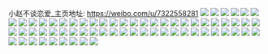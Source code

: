 小赵不谈恋爱_主页地址: https://weibo.com/u/7322558281 
![](https://wx4.sinaimg.cn/mw2000/007ZyHUJly1h9h5pzx8znj33kg2ocnpf.jpg) 
![](https://wx4.sinaimg.cn/mw2000/007ZyHUJly1h9e515wcdij33kg2ochdx.jpg) 
![](https://wx4.sinaimg.cn/mw2000/007ZyHUJly1h8vaoeqp0yj32oc3kgkjo.jpg) 
![](https://wx4.sinaimg.cn/mw2000/007ZyHUJly1h8pxd3un6yj31hc1hcdsz.jpg) 
![](https://wx4.sinaimg.cn/mw2000/007ZyHUJly1h8opew5iinj30qo0yxgq0.jpg) 
![](https://wx4.sinaimg.cn/mw2000/007ZyHUJly1h8mwm4jxwlj31ls2eph33.jpg) 
![](https://wx4.sinaimg.cn/mw2000/007ZyHUJly1h7wuyadjigj31400u0gy6.jpg) 
![](https://wx4.sinaimg.cn/mw2000/007ZyHUJly1h7wuyepagqj32db35s1l6.jpg) 
![](https://wx4.sinaimg.cn/mw2000/007ZyHUJly1h7qz0wppsoj32801o0b29.jpg) 
![](https://wx4.sinaimg.cn/mw2000/007ZyHUJly1h7qz0xzrx8j32801o01kx.jpg) 
![](https://wx4.sinaimg.cn/mw2000/007ZyHUJly1h7qz0zsxc7j32801o07wh.jpg) 
![](https://wx4.sinaimg.cn/mw2000/007ZyHUJly1h7qz11qa5mj32801o0qv5.jpg) 
![](https://wx4.sinaimg.cn/mw2000/007ZyHUJly1h7qz13dd9sj32801hse81.jpg) 
![](https://wx4.sinaimg.cn/mw2000/007ZyHUJly1h7qz15hpxqj32801o0x6p.jpg) 
![](https://wx4.sinaimg.cn/mw2000/007ZyHUJly1h7qz18df97j32801o2x6p.jpg) 
![](https://wx4.sinaimg.cn/mw2000/007ZyHUJly1h7qz19pydvj327z1o21kx.jpg) 
![](https://wx4.sinaimg.cn/mw2000/007ZyHUJly1h7qz1bozixj327z1o2e81.jpg) 
![](https://wx4.sinaimg.cn/mw2000/007ZyHUJly1h74xkg0698j32dc35s0xt.jpg) 
![](https://wx4.sinaimg.cn/mw2000/007ZyHUJly1h74xkh7i5hj32da20pqd3.jpg) 
![](https://wx4.sinaimg.cn/mw2000/007ZyHUJly1h74xkjlwpzj32dc35sx6p.jpg) 
![](https://wx4.sinaimg.cn/mw2000/007ZyHUJly1h6sg3pjm4mj32c03407wj.jpg) 
![](https://wx4.sinaimg.cn/mw2000/007ZyHUJly1h6sg3r3fdrj322h2wjqv5.jpg) 
![](https://wx4.sinaimg.cn/mw2000/007ZyHUJly1h6sg3tdx03j32c0340hdv.jpg) 
![](https://wx4.sinaimg.cn/mw2000/007ZyHUJly1h6sg3wlmjqj33402c0e83.jpg) 
![](https://wx4.sinaimg.cn/mw2000/007ZyHUJly1h6sg3yp96zj33402c0b2a.jpg) 
![](https://wx4.sinaimg.cn/mw2000/007ZyHUJly1h6sg416a1bj33402c07wh.jpg) 
![](https://wx4.sinaimg.cn/mw2000/007ZyHUJly1h6mh7tihftj31qo334kjm.jpg) 
![](https://wx4.sinaimg.cn/mw2000/007ZyHUJly1h6mh7vcqv4j31qo334dvj.jpg) 
![](https://wx4.sinaimg.cn/mw2000/007ZyHUJly1h6mh7wwc41j31qo3344ia.jpg) 
![](https://wx4.sinaimg.cn/mw2000/007ZyHUJly1h6mh7ym2qcj31qo334tfd.jpg) 
![](https://wx4.sinaimg.cn/mw2000/007ZyHUJly1h6mh805w06j31qo334jtc.jpg) 
![](https://wx4.sinaimg.cn/mw2000/007ZyHUJly1h6mh81r730j31qo334e81.jpg) 
![](https://wx4.sinaimg.cn/mw2000/007ZyHUJly1h6mh84gwr0j32db35s1ky.jpg) 
![](https://wx4.sinaimg.cn/mw2000/007ZyHUJly1h6mh86cijzj32oc3kgdw9.jpg) 
![](https://wx4.sinaimg.cn/mw2000/007ZyHUJly1h6mh8a32p9j32dc35sqd1.jpg) 
![](https://wx4.sinaimg.cn/mw2000/007ZyHUJly1h6cwf9sfgbj325130tkjn.jpg) 
![](https://wx4.sinaimg.cn/mw2000/007ZyHUJly1h5m9m0u3g9j31c01s01kx.jpg) 
![](https://wx4.sinaimg.cn/mw2000/007ZyHUJly1h5m9m1drygj30u01ccqe9.jpg) 
![](https://wx4.sinaimg.cn/mw2000/007ZyHUJly1h5m9m3g79yj32b83404qq.jpg) 
![](https://wx4.sinaimg.cn/mw2000/007ZyHUJly1h5m9m5oh9vj32b23407wi.jpg) 
![](https://wx4.sinaimg.cn/mw2000/007ZyHUJly1h5m9m7vd65j32bc3341ky.jpg) 
![](https://wx4.sinaimg.cn/mw2000/007ZyHUJly1h5m9m9woxij33332bfu0x.jpg) 
![](https://wx4.sinaimg.cn/mw2000/007ZyHUJly1h5m9mc8e2hj32ai3407wi.jpg) 
![](https://wx4.sinaimg.cn/mw2000/007ZyHUJly1h5m9me5t4pj31z41hcnpd.jpg) 
![](https://wx4.sinaimg.cn/mw2000/007ZyHUJly1h5m9meyjn8j31if1rg4en.jpg) 
![](https://wx4.sinaimg.cn/mw2000/007ZyHUJly1h4w4af3xy5j33kg2ocb2a.jpg) 
![](https://wx4.sinaimg.cn/mw2000/007ZyHUJly1h4w4afi84ej30ty13p7h2.jpg) 
![](https://wx4.sinaimg.cn/mw2000/007ZyHUJly1h4rkoegiaoj32bz340npe.jpg) 
![](https://wx4.sinaimg.cn/mw2000/007ZyHUJly1h4rkohkbu6j324c35sx6q.jpg) 
![](https://wx4.sinaimg.cn/mw2000/007ZyHUJly1h44fcv1qkyj30fn0fnt9a.jpg) 
![](https://wx4.sinaimg.cn/mw2000/007ZyHUJly1h3o3d0e6byj30g30g3dh2.jpg) 
![](https://wx4.sinaimg.cn/mw2000/007ZyHUJly1h3gq74mreoj30xc0xc0z3.jpg) 
![](https://wx4.sinaimg.cn/mw2000/007ZyHUJly1h36vzv3839j30u014076v.jpg) 
![](https://wx4.sinaimg.cn/mw2000/007ZyHUJly1h36vzybvbej30u0140dk6.jpg) 
![](https://wx4.sinaimg.cn/mw2000/007ZyHUJly1h36w003b6sj30u0140goh.jpg) 
![](https://wx4.sinaimg.cn/mw2000/007ZyHUJly1h36w0264wfj30u0140tee.jpg) 
![](https://wx4.sinaimg.cn/mw2000/007ZyHUJly1h36w07haycj30u01400yt.jpg) 
![](https://wx4.sinaimg.cn/mw2000/007ZyHUJly1h36w09czs4j311g0u0dnv.jpg) 
![](https://wx4.sinaimg.cn/mw2000/007ZyHUJly1h2ob8i9oc2j31210u0acz.jpg) 
![](https://wx4.sinaimg.cn/mw2000/007ZyHUJly1h1mfljzjhpj30wl0u0wka.jpg) 
![](https://wx4.sinaimg.cn/mw2000/007ZyHUJly1h1mflkge8mj30u00ur0wa.jpg) 
![](https://wx4.sinaimg.cn/mw2000/007ZyHUJly1h1mflkyhdoj30u010qqbc.jpg) 
![](https://wx4.sinaimg.cn/mw2000/007ZyHUJly1h1mfllck9jj30u0140tg4.jpg) 
![](https://wx4.sinaimg.cn/mw2000/007ZyHUJly1h1mfllols2j30u0140ael.jpg) 
![](https://wx4.sinaimg.cn/mw2000/007ZyHUJly1h1mflm2zf6j30u01407c0.jpg) 
